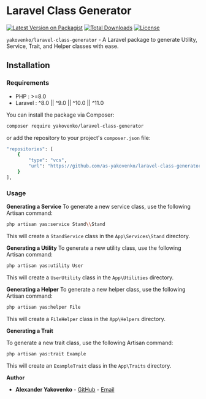 # Laravel Class Generator

[![Latest Version on Packagist](https://img.shields.io/packagist/v/yakovenko/laravel-class-generator.svg?style=flat-square)](https://packagist.org/packages/yakovenko/laravel-class-generator)
[![Total Downloads](https://img.shields.io/packagist/dt/yakovenko/laravel-class-generator.svg?style=flat-square)](https://packagist.org/packages/yakovenko/laravel-class-generator)
[![License](https://img.shields.io/packagist/l/yakovenko/laravel-class-generator.svg?style=flat-square)](https://opensource.org/licenses/MIT)


`yakovenko/laravel-class-generator` - A Laravel package to generate Utility, Service, Trait, and Helper classes with ease.

## Installation

### Requirements

- PHP               : >=8.0
- Laravel           : ^8.0 || ^9.0 || ^10.0 || ^11.0

You can install the package via Composer:

```bash
composer require yakovenko/laravel-class-generator
```

or add the repository to your project's `composer.json` file:

```bash
"repositories": [
    {
        "type": "vcs",
        "url": "https://github.com/as-yakovenko/laravel-class-generator"
    }
],
```

### Usage

**Generating a Service**
To generate a new service class, use the following Artisan command:

```bash
php artisan yas:service Stand\\Stand
```

This will create a `StandService` class in the `App\Services\Stand` directory.

**Generating a Utility**
To generate a new utility class, use the following Artisan command:

```bash
php artisan yas:utility User
```

This will create a `UserUtility` class in the `App\Utilities` directory.

**Generating a Helper**
To generate a new helper class, use the following Artisan command:

```bash
php artisan yas:helper File
```

This will create a `FileHelper` class in the `App\Helpers` directory.

**Generating a Trait**

To generate a new trait class, use the following Artisan command:

```bash
php artisan yas:trait Example
```

This will create an `ExampleTrait` class in the `App\Traits` directory.

**Author**

- **Alexander Yakovenko** - [GitHub](https://github.com/as-yakovenko) - [Email](mailto:paffen.web@gmail.com)